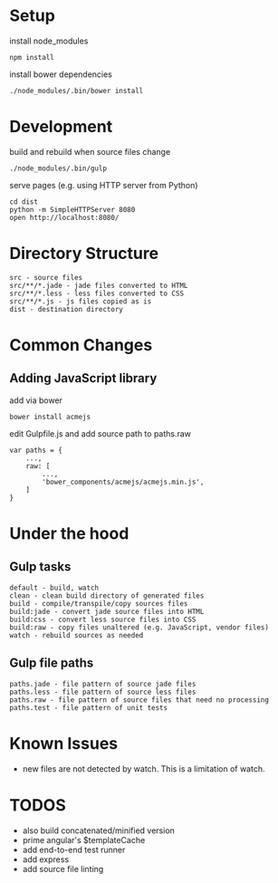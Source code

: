 # Setup

install node_modules

	npm install

install bower dependencies

	./node_modules/.bin/bower install

# Development

build and rebuild when source files change

	./node_modules/.bin/gulp

serve pages (e.g. using HTTP server from Python)

	cd dist
	python -m SimpleHTTPServer 8080
	open http://localhost:8080/

# Directory Structure

	src - source files
	src/**/*.jade - jade files converted to HTML
	src/**/*.less - less files converted to CSS
	src/**/*.js - js files copied as is
	dist - destination directory

# Common Changes

## Adding JavaScript library

 add via bower

	bower install acmejs

 edit Gulpfile.js and add source path to paths.raw

	var paths = {
		...,
		raw: [
			...,
			'bower_components/acmejs/acmejs.min.js',
		]
	}

# Under the hood

## Gulp tasks

	default - build, watch
	clean - clean build directory of generated files
	build - compile/transpile/copy sources files
	build:jade - convert jade source files into HTML
	build:css - convert less source files into CSS
	build:raw - copy files unaltered (e.g. JavaScript, vendor files)
	watch - rebuild sources as needed

## Gulp file paths

	paths.jade - file pattern of source jade files
	paths.less - file pattern of source less files
	paths.raw - file pattern of source files that need no processing
	paths.test - file pattern of unit tests

# Known Issues

* new files are not detected by watch. This is a limitation of watch.

# TODOS

* also build concatenated/minified version
* prime angular's $templateCache
* add end-to-end test runner
* add express
* add source file linting
